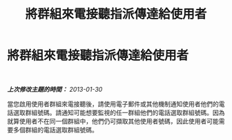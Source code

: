 ﻿---
title: 將群組來電接聽指派傳達給使用者
TOCTitle: 將群組來電接聽指派傳達給使用者
ms:assetid: f878e6ae-0f2a-4aa2-afb0-5e82eeaeeeef
ms:mtpsurl: https://technet.microsoft.com/zh-tw/library/JJ945658(v=OCS.15)
ms:contentKeyID: 52056267
ms.date: 08/24/2015
mtps_version: v=OCS.15
ms.translationtype: HT
---

# 將群組來電接聽指派傳達給使用者

 

_**上次修改主題的時間：** 2013-01-30_

當您啟用使用者群組來電接聽後，請使用電子郵件或其他機制通知使用者他們的電話選取群組號碼。請通知可能想要監視的任一群組他們的電話選取群組號碼。因為就算使用者不在同一個群組中，他們仍可擷取其他使用者號碼，因此使用者可能需要多個群組的電話選取群組號碼。

